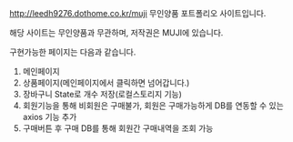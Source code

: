 http://leedh9276.dothome.co.kr/muji
무인양품 포트폴리오 사이트입니다.

해당 사이트는 무인양품과 무관하며, 저작권은 MUJI에 있습니다.

구현가능한 페이지는 다음과 같습니다.
1. 메인페이지
2. 상품페이지(메인페이지에서 클릭하면 넘어갑니다.)
3. 장바구니 State로 개수 저장(로컬스토리지 기능)
4. 회원기능을 통해 비회원은 구매불가, 회원은 구매가능하게 DB를 연동할 수 있는 axios 기능 추가
5. 구매버튼 후 구매 DB를 통해 회원간 구매내역을 조회 가능
